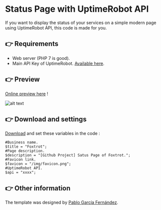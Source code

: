# Status Page with UptimeRobot API

If you want to display the status of your services on a simple modern page using UptimeRobot API, this code is made for you.

## 👉 Requirements
- Web server (PHP 7 is good).
- Main API Key of UptimeRobot. [Available here](https://uptimerobot.com/dashboard#mySettings).

## 👉 Preview

[Online preview here](https://foxtrot.network/github/uptimerobot_statuspage) !

![alt text](https://i.gyazo.com/b78ff53046b26f7710f371ebd6523460.png)

## 👉 Download and settings

[Download](https://github.com/matheograil/uptimerobot_statuspage/archive/master.zip) and set these variables in the code :

```
#Business name.
$title = "Foxtrot";
#Page description.
$description = "[Github Project] Satus Page of Foxtrot.";
#Favicon link.
$favicon = "/img/favicon.png";
#UptimeRobot API.
$api = "xxxx";
```

## 👉 Other information

The template was designed by [Pablo García Fernández](https://codepen.io/heypablete/pen/qdIsm).
